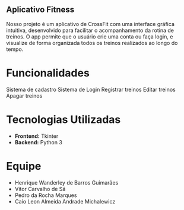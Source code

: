 ## Aplicativo Fitness
Nosso projeto é um aplicativo de CrossFit com uma interface gráfica intuitiva, desenvolvido para facilitar o acompanhamento da rotina de treinos. O app permite que o usuário crie uma conta ou faça login, e visualize de forma organizada todos os treinos realizados ao longo do tempo.


# Funcionalidades

Sistema de cadastro
Sistema de Login
Registrar treinos
Editar treinos
Apagar treinos

# Tecnologias Utilizadas

- **Frontend:** Tkinter
- **Backend:** Python 3

# Equipe
- Henrique Wanderley de Barros Guimarães
- Vitor Carvalho de Sá
- Pedro da Rocha Marques
- Caio Leon Almeida Andrade Michalewicz
